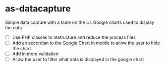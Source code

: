 # as-datacapture
Simple data capture with a table on the UI. Google charts used to display the data.

- [ ] Use PHP classes to restructure and reduce the process files
- [ ] Add an accordian to the Google Chart in mobile to allow the user to hide the chart
- [ ] Add in more validation
- [ ] Allow the user to filter what data is displayed in the google chart
